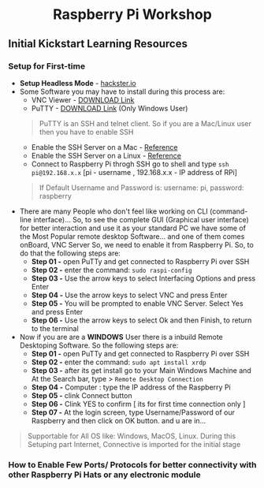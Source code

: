 <h1 align="center">Raspberry Pi Workshop</h1>

## Initial Kickstart Learning Resources
### Setup for First-time
  * **Setup Headless Mode** - [hackster.io](https://www.hackster.io/435738/how-to-setup-your-raspberry-pi-headless-8a905f)
  * Some Software you may have to install during this process are:
    * VNC Viewer - [DOWNLOAD Link](https://www.realvnc.com/en/connect/download/viewer/) 
    * PuTTY - [DOWNLOAD Link](https://www.putty.org/) (Only Windows User)
    > PuTTY is an SSH and telnet client. So if you are a Mac/Linux user then you have to enable SSH
    * Enable the SSH Server on a Mac - [Reference](https://osxdaily.com/2022/07/08/turn-on-ssh-mac/)
    * Enable the SSH Server on a Linux - [Reference](https://www.cyberciti.biz/faq/ubuntu-linux-install-openssh-server/)
    * Connect to Raspberry Pi throgh SSH go to shell and type ```ssh pi@192.168.x.x``` [pi - username , 192.168.x.x - IP address of RPi]
    > If Default Username and Password is: username: pi, password: raspberry
  * There are many People who don't feel like working on CLI (command-line interface)... So, to see the complete GUI (Graphical user interface) for better interaction and use it as your standard PC we have some of the Most Popular remote desktop Software... and one of them comes onBoard, VNC Server So, we need to enable it from Raspberry Pi.
So, to do that the following steps are:
    * **Step 01 -** open PuTTy and get connected to Raspberry Pi over SSH 
    * **Step 02 -** enter the command: ```sudo raspi-config```
    * **Step 03 -** Use the arrow keys to select Interfacing Options and press Enter
    * **Step 04 -** Use the arrow keys to select VNC and press Enter
    * **Step 05 -** You will be prompted to enable VNC Server. Select Yes and press Enter
    * **Step 06 -** Use the arrow keys to select Ok and then Finish, to return to the terminal
  * Now if you are are a **WINDOWS** User there is a inbuild Remote Desktoping Software. So the following steps are:
    * **Step 01 -** open PuTTy and get connected to Raspberry Pi over SSH 
    * **Step 02 -** enter the command: ```sudo apt install xrdp```
    * **Step 03 -** after its get install go to your Main Windows Machine and At the Search bar, type > ```Remote Desktop Connection```
    * **Step 04 -** Computer : type the IP address of the Raspberry Pi
    * **Step 05 -** clink Connect button
    * **Step 06 -** Clink YES to confirm [ its for first time connection only ]
    * **Step 07 -** At the login screen, type Username/Password of our Raspberry and then click on OK button. and u are in...
    
> Supportable for All OS like: Windows, MacOS, Linux. During this Setuping part Internet, Connective is imported for the initial stage 

### How to Enable Few Ports/ Protocols for better connectivity with other Raspberry Pi Hats or any electronic module
